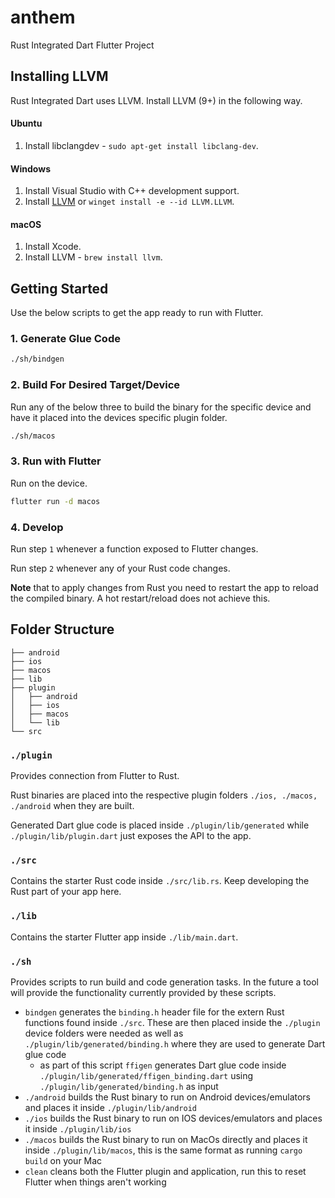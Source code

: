 # anthem

Rust Integrated Dart Flutter Project

## Installing LLVM
Rust Integrated Dart uses LLVM. Install LLVM (9+) in the following way.

#### Ubuntu
1. Install libclangdev - `sudo apt-get install libclang-dev`.

#### Windows
1. Install Visual Studio with C++ development support.
2. Install [LLVM](https://releases.llvm.org/download.html) or `winget install -e --id LLVM.LLVM`.

#### macOS
1. Install Xcode.
2. Install LLVM - `brew install llvm`.

## Getting Started

Use the below scripts to get the app ready to run with Flutter.

### 1. Generate Glue Code

```sh
./sh/bindgen
```

### 2. Build For Desired Target/Device

Run any of the below three to build the binary for the specific device and have it placed into
the devices specific plugin folder.

```sh
./sh/macos
```

### 3. Run with Flutter

Run on the device.

```sh
flutter run -d macos
```

### 4. Develop

Run step `1` whenever a function exposed to Flutter changes.

Run step `2` whenever any of your Rust code changes.

**Note** that to apply changes from Rust you need to restart the app to reload the compiled binary.
A hot restart/reload does not achieve this.

## Folder Structure

```
├── android
├── ios
├── macos
├── lib
├── plugin
│   ├── android
│   ├── ios
│   ├── macos
│   └── lib
└── src
```

### `./plugin`

Provides connection from Flutter to Rust.

Rust binaries are placed into the respective plugin folders `./ios, ./macos, ./android` when
they are built.

Generated Dart glue code is placed inside `./plugin/lib/generated` while
`./plugin/lib/plugin.dart` just exposes the API to the app.

### `./src`

Contains the starter Rust code inside `./src/lib.rs`. Keep developing the Rust part of your app
here.

### `./lib`

Contains the starter Flutter app inside `./lib/main.dart`.

### `./sh`

Provides scripts to run build and code generation tasks. In the future a tool will provide the
functionality currently provided by these scripts.

- `bindgen` generates the `binding.h` header file for the extern Rust functions found inside
  `./src`. These are then placed inside the `./plugin` device folders were needed as well as
  `./plugin/lib/generated/binding.h` where they are used to generate Dart glue code
  - as part of this script `ffigen` generates Dart glue code inside
    `./plugin/lib/generated/ffigen_binding.dart` using `./plugin/lib/generated/binding.h` as input
- `./android` builds the Rust binary to run on Android devices/emulators and places it inside
  `./plugin/lib/android`
- `./ios` builds the Rust binary to run on IOS devices/emulators and places it inside
  `./plugin/lib/ios`
- `./macos` builds the Rust binary to run on MacOs directly and places it inside
  `./plugin/lib/macos`, this is the same format as running `cargo build` on your Mac
- `clean` cleans both the Flutter plugin and application, run this to reset Flutter when things
  aren't working
